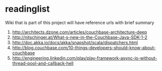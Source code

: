 readinglist
===========

Wiki that is part of this project will have reference urls  with brief summary

1. http://architects.dzone.com/articles/couchbase-architecture-deep
2. http://nitschinger.at/What-s-new-in-the-Couchbase-Java-SDK-1-2
3. http://doc.akka.io/docs/akka/snapshot/scala/dispatchers.html
4. http://blog.couchbase.com/10-things-developers-should-know-about-couchbase
5. http://engineering.linkedin.com/play/play-framework-async-io-without-thread-pool-and-callback-hell

